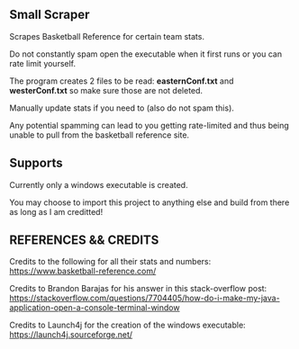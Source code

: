 ## Small Scraper ##

Scrapes Basketball Reference for certain team stats.

Do not constantly spam open the executable when it first runs or you can rate limit yourself. 

The program creates 2 files to be read: **easternConf.txt** and **westerConf.txt** so make sure those are not deleted. 

Manually update stats if you need to (also do not spam this). 

Any potential spamming can lead to you getting rate-limited and thus being unable to pull from the basketball reference site. 

## Supports ##

Currently only a windows executable is created. 

You may choose to import this project to anything else and build from there as long as I am creditted! 

## REFERENCES && CREDITS ## 
Credits to the following for all their stats and numbers: 
https://www.basketball-reference.com/

Credits to Brandon Barajas for his answer in this stack-overflow post: 
https://stackoverflow.com/questions/7704405/how-do-i-make-my-java-application-open-a-console-terminal-window

Credits to Launch4j for the creation of the windows executable:
https://launch4j.sourceforge.net/
